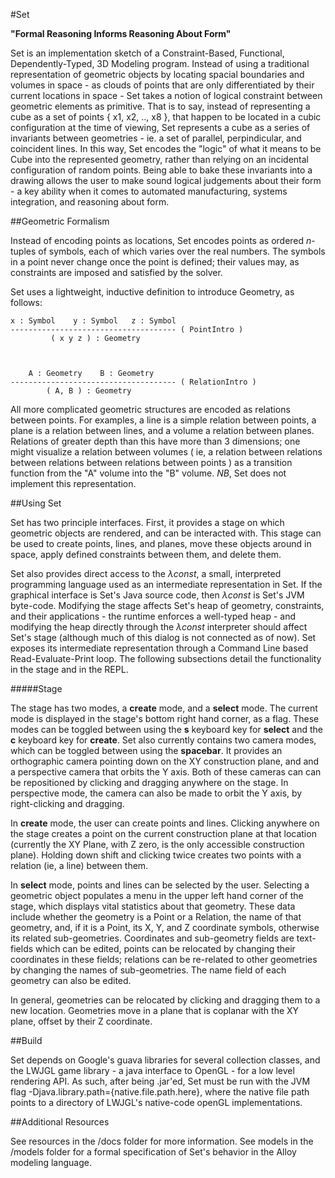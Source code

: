 #Set

**"Formal Reasoning Informs Reasoning About Form"**

Set is an implementation sketch of a Constraint-Based, Functional, Dependently-Typed, 3D Modeling program.
Instead of using a traditional representation of geometric objects by locating spacial boundaries and volumes in space -
as clouds of points that are only differentiated by their current locations in space - Set takes a notion of logical constraint
between geometric elements as primitive. That is to say, instead of representing a cube as a set of points { x1, x2, .., x8 },
that happen to be located in a cubic configuration at the time of viewing, Set represents a cube as a series of invariants
between geometries - ie. a set of parallel, perpindicular, and coincident lines. In this way, Set encodes the "logic" of what
it means to be Cube into the represented geometry, rather than relying on an incidental configuration of random points.
Being able to bake these invariants into a drawing allows the user to make sound logical judgements about their form - a key ability
when it comes to automated manufacturing, systems integration, and reasoning about form.

##Geometric Formalism

Instead of encoding points as locations, Set encodes points as ordered *n*-tuples of symbols, each of which varies over the real numbers.
The symbols in a point never change once the point is defined; their values may, as constraints are imposed and satisfied by the solver.

Set uses a lightweight, inductive definition to introduce Geometry, as follows:



	x : Symbol    y : Symbol   z : Symbol
	------------------------------------- ( PointIntro )
	         ( x y z ) : Geometry



	    A : Geometry    B : Geometry
	------------------------------------- ( RelationIntro )
	        ( A, B ) : Geometry



All more complicated geometric structures are encoded as relations between points. For examples, a line is a simple relation between points,
a plane is a relation between lines, and a volume a relation between planes. Relations of greater depth than this have more than 3 dimensions;
one might visualize a relation between volumes ( ie, a relation between relations between relations between relations between points ) as a transition function
from the "A" volume into the "B" volume. *NB*, Set does not implement this representation.

##Using Set

Set has two principle interfaces. First, it provides a stage on which geometric objects are rendered, and can be interacted with.
This stage can be used to create points, lines, and planes, move these objects around in space, apply defined constraints between them, and
delete them.

Set also provides direct access to the *&lambda;const*, a small, interpreted programming language used as an intermediate representation in
Set. If the graphical interface is Set's Java source code, then *&lambda;const* is Set's JVM byte-code. Modifying the stage affects Set's
heap of geometry, constraints, and their applications - the runtime enforces a well-typed heap - and modifying the heap directly through the *&lambda;const*
interpreter should affect Set's stage (although much of this dialog is not connected as of now). Set exposes its intermediate representation through a
Command Line based Read-Evaluate-Print loop. The following subsections detail the functionality in the stage and in the REPL.

#####Stage

The stage has two modes, a **create** mode, and a **select** mode. The current mode is displayed in the stage's bottom right hand corner, as a flag. These modes can
be toggled between using the **s** keyboard key for **select** and the **c** keyboard key for **create**. Set also currently contains two camera modes, which can be toggled between
using the **spacebar**. It provides an orthographic camera pointing down on the XY construction plane, and and a perspective camera that orbits the Y axis. Both of these cameras can
can be repositioned by clicking and dragging anywhere on the stage. In perspective mode, the camera can also be made to orbit the Y axis, by right-clicking and dragging.


In **create** mode, the user can create points and lines. Clicking anywhere on the stage creates a point on the current construction plane at that location
(currently the XY Plane, with Z zero, is the only accessible construction plane). Holding down shift and clicking twice creates two points with a relation (ie, a line) between them.

In **select** mode, points and lines can be selected by the user. Selecting a geometric object populates a menu in the upper left hand corner of the stage, which displays vital statistics
about that geometry. These data include whether the geometry is a Point or a Relation, the name of that geometry, and, if it is a Point, its X, Y, and Z coordinate symbols, otherwise its
related sub-geometries. Coordinates and sub-geometry fields are text-fields which can be edited, points can be relocated by changing their coordinates in these fields; relations can
be re-related to other geometries by changing the names of sub-geometries. The name field of each geometry can also be edited.

In general, geometries can be relocated by clicking and dragging them to a new location. Geometries move in a plane that is coplanar with the XY plane, offset by their Z coordinate.




##Build

Set depends on Google's guava libraries for several collection classes, and the LWJGL game library - a java interface to OpenGL - for a low level rendering API.
As such, after being .jar'ed, Set must be run with the JVM flag -Djava.library.path={native.file.path.here}, where the native file path points to a directory of LWJGL's
native-code openGL implementations.

##Additional Resources

See resources in the /docs folder for more information.
See models in the /models folder for a formal specification of Set's behavior in the Alloy modeling language.